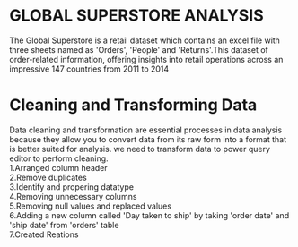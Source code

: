   # GLOBAL SUPERSTORE ANALYSIS
The Global Superstore is a retail dataset which contains an excel file with three sheets named as 'Orders', 'People' and 'Returns'.This dataset of order-related information, offering insights into retail operations across an impressive 147 countries from 2011 to 2014
# Cleaning and Transforming Data
 Data cleaning and transformation are essential processes in data analysis because they allow you to convert data from its raw form into a format that is better suited for analysis. we need to transform data to power query editor to perform cleaning.<br/>
 1.Arranged column header <br/>
 2.Remove duplicates <br/>
 3.Identify and propering datatype <br/>
 4.Removing unnecessary columns <br/>
 5.Removing null values and replaced values <br/>
 6.Adding a new column called 'Day taken to ship' by taking 'order date' and 'ship date' from 'orders' table <br/>
 7.Created Reations <br/>


